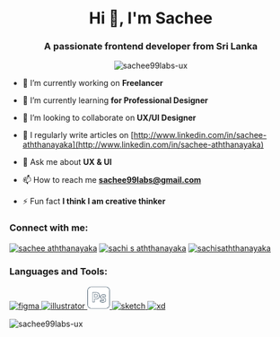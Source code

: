 <h1 align="center">Hi 👋, I'm Sachee</h1>
<h3 align="center">A passionate frontend developer from Sri Lanka</h3>

<p align="center"> <img src="https://komarev.com/ghpvc/?username=sachee99labs-ux&label=Profile%20views&color=0e75b6&style=flat" alt="sachee99labs-ux" /> </p>

- 🔭 I’m currently working on **Freelancer**

- 🌱 I’m currently learning **for Professional Designer**

- 👯 I’m looking to collaborate on **UX/UI Designer**

- 📝 I regularly write articles on [http://www.linkedin.com/in/sachee-aththanayaka](http://www.linkedin.com/in/sachee-aththanayaka)

- 💬 Ask me about **UX & UI**

- 📫 How to reach me **sachee99labs@gmail.com**

- ⚡ Fun fact **I think I am creative thinker**

<h3 align="left">Connect with me:</h3>
<p align="left">
<a href="https://linkedin.com/in/sachee aththanayaka" target="blank"><img align="center" src="https://raw.githubusercontent.com/rahuldkjain/github-profile-readme-generator/master/src/images/icons/Social/linked-in-alt.svg" alt="sachee aththanayaka" height="30" width="40" /></a>
<a href="https://fb.com/sachi s aththanayaka" target="blank"><img align="center" src="https://raw.githubusercontent.com/rahuldkjain/github-profile-readme-generator/master/src/images/icons/Social/facebook.svg" alt="sachi s aththanayaka" height="30" width="40" /></a>
<a href="https://instagram.com/sachisaththanayaka" target="blank"><img align="center" src="https://raw.githubusercontent.com/rahuldkjain/github-profile-readme-generator/master/src/images/icons/Social/instagram.svg" alt="sachisaththanayaka" height="30" width="40" /></a>
</p>

<h3 align="left">Languages and Tools:</h3>
<p align="left"> <a href="https://www.figma.com/" target="_blank" rel="noreferrer"> <img src="https://www.vectorlogo.zone/logos/figma/figma-icon.svg" alt="figma" width="40" height="40"/> </a> <a href="https://www.adobe.com/in/products/illustrator.html" target="_blank" rel="noreferrer"> <img src="https://www.vectorlogo.zone/logos/adobe_illustrator/adobe_illustrator-icon.svg" alt="illustrator" width="40" height="40"/> </a> <a href="https://www.photoshop.com/en" target="_blank" rel="noreferrer"> <img src="https://raw.githubusercontent.com/devicons/devicon/master/icons/photoshop/photoshop-line.svg" alt="photoshop" width="40" height="40"/> </a> <a href="https://www.sketch.com/" target="_blank" rel="noreferrer"> <img src="https://www.vectorlogo.zone/logos/sketchapp/sketchapp-icon.svg" alt="sketch" width="40" height="40"/> </a> <a href="https://www.adobe.com/products/xd.html" target="_blank" rel="noreferrer"> <img src="https://cdn.worldvectorlogo.com/logos/adobe-xd.svg" alt="xd" width="40" height="40"/> </a> </p>

<p><img align="center" src="https://github-readme-stats.vercel.app/api/top-langs?username=sachee99labs-ux&show_icons=true&locale=en&layout=compact" alt="sachee99labs-ux" /></p>
